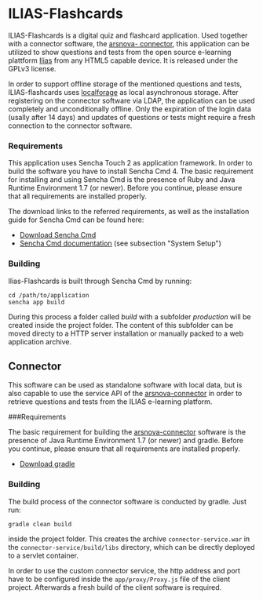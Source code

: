 ILIAS-Flashcards
==========

ILIAS-Flashcards is a digital quiz and flashcard application. Used together with a
connector software, the [arsnova- connector](https://github.com/thm-projects/arsnova-lms-connector),
this application can be utilized to show questions and tests from the open source e-learning plattform [Ilias](http://www.ilias.de/) from any HTML5 capable device. It is released under the GPLv3 license. 

In order to support offline storage of the mentioned questions and tests, ILIAS-flashcards uses [localforage](https://github.com/mozilla/localForage) as local asynchronous storage. After
registering on the connector software via LDAP, the application can be used completely and
unconditionally offline. Only the expiration of the login data (usally after 14 days) and
updates of questions or tests might require a fresh connection to the connector software.

### Requirements

This application uses Sencha Touch 2 as application framework. In order to build
the software you have to install Sencha Cmd 4. The basic requirement for installing
and using Sencha Cmd is the presence of Ruby and Java Runtime Environment 1.7 (or newer).
Before you continue, please ensure that all requirements are installed properly.

The download links to the referred requirements, as well as the installation
guide for Sencha Cmd can be found here:

- [Download Sencha Cmd](https://www.sencha.com/products/extjs/cmd-download/)
- [Sencha Cmd documentation](http://docs.sencha.com/cmd/5.x/intro_to_cmd.html)
  (see subsection "System Setup")

### Building

Ilias-Flashcards is built through Sencha Cmd by running:

	cd /path/to/application
	sencha app build

During this process a folder called *build* with a subfolder *production* will 
be created inside the project folder. The content of this subfolder can be moved
directy to a HTTP server installation or manually packed to a web application archive.

## Connector

This software can be used as standalone software with local data, but is also
capable to use the service API of the [arsnova-connector](https://github.com/thm-projects/arsnova-lms-connector) in order to retrieve questions and tests from the ILIAS e-learning platform.

###Requirements

The basic requirement for building the [arsnova-connector](https://github.com/thm-projects/arsnova-lms-connector)
software is the presence of Java Runtime Environment 1.7 (or newer) and gradle.
Before you continue, please ensure that all requirements are installed properly.

- [Download gradle](http://gradle.org/gradle-download/)

### Building

The build process of the connector software is conducted by gradle. Just run:

	gradle clean build

inside the project folder. This creates the archive `connector-service.war` 
in the `connector-service/build/libs` directory, which can be directly deployed
to a servlet container.

In order to use the custom connector service, the http address and port have to be
configured inside the `app/proxy/Proxy.js` file of the client project. Afterwards
a fresh build of the client software is required.


